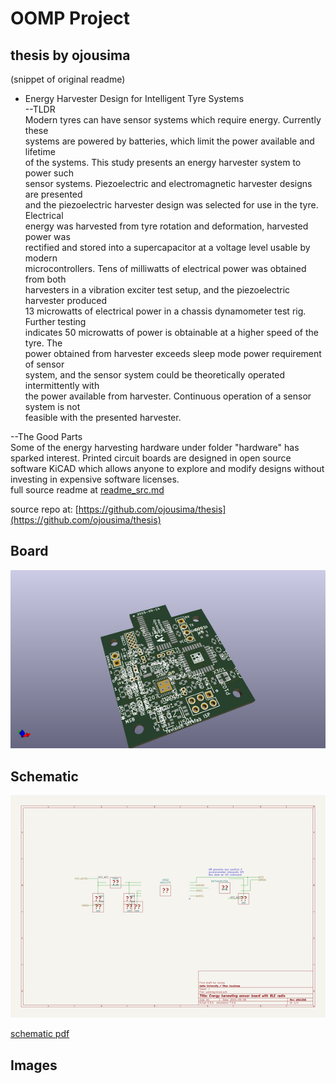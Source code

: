 # OOMP Project  
## thesis  by ojousima  
  
(snippet of original readme)  
  
- Energy Harvester Design for Intelligent Tyre Systems  
--TLDR  
Modern tyres can have sensor systems which require energy. Currently these   
systems are powered by batteries, which limit the power available and lifetime  
of the systems. This study presents an energy harvester system to power such  
sensor systems. Piezoelectric and electromagnetic harvester designs are presented  
and the piezoelectric harvester design was selected for use in the tyre. Electrical  
energy was harvested from tyre rotation and deformation, harvested power was  
rectified and stored into a supercapacitor at a voltage level usable by modern  
microcontrollers. Tens of milliwatts of electrical power was obtained from both  
harvesters in a vibration exciter test setup, and the piezoelectric harvester produced  
13 microwatts of electrical power in a chassis dynamometer test rig. Further testing  
indicates 50 microwatts of power is obtainable at a higher speed of the tyre. The  
power obtained from harvester exceeds sleep mode power requirement of sensor  
system, and the sensor system could be theoretically operated intermittently with  
the power available from harvester. Continuous operation of a sensor system is not  
feasible with the presented harvester.  
  
--The Good Parts  
Some of the energy harvesting hardware under folder "hardware" has sparked interest. Printed circuit boards are designed in open source software KiCAD which allows anyone to explore and modify designs without investing in expensive software licenses.   
  full source readme at [readme_src.md](readme_src.md)  
  
source repo at: [https://github.com/ojousima/thesis](https://github.com/ojousima/thesis)  
## Board  
  
[![working_3d.png](working_3d_600.png)](working_3d.png)  
## Schematic  
  
[![working_schematic.png](working_schematic_600.png)](working_schematic.png)  
  
[schematic pdf](working_schematic.pdf)  
## Images  

